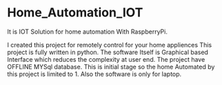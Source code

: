# Home_Automation_IOT
It is IOT Solution for home automation With RaspberryPi.

I created this project for remotely control for your home appliences
This project is fully written in python.
The software Itself is Graphical based Interface which reduces the complexity at user end. 
The project have OFFLINE MYSql database.
This is initial stage so the home Automated by this project is limited to 1. 
Also the software is only for laptop.
